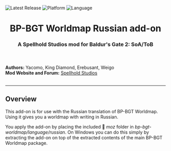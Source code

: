 
![Latest Release](https://img.shields.io/github/v/release/SpellholdStudios/BP-BGT-Worldmap_Russian_addon?include_prereleases&color=darkred)
![Platform](https://img.shields.io/static/v1?label=platform&message=windows&color=informational)
![Language](https://img.shields.io/static/v1?label=language&message=Russian&color=limegreen)

<div align="center"><h1></a>BP-BGT Worldmap Russian add-on</h1>

<h3>A Spellhold Studios mod for Baldur's Gate 2: SoA/ToB<h3>

</div><br />


**Authors:** Yacomo, King Diamond, Erebusant, Weigo  
**Mod Website and Forum:** <a href="http://www.shsforums.net/forum/401-worldmap/">Spellhold Studios</a><br /><br />


<hr>


## Overview

This add-on is for use with the Russian translation of BP-BGT Worldmap. Using it gives you a worldmap with writing in Russian.

You apply the add-on by placing the included :file_folder: *moz* folder in *bp-bgt-worldmap/language/russian*. On Windows you can do this simply by extracting the add-on on top of the extracted contents of the main BP-BGT Worldmap package.
